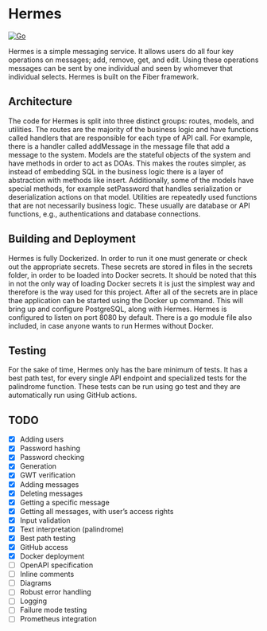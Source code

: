 # Hermes

[![Go](https://github.com/Daniel-W-Innes/hermes/actions/workflows/tests.yml/badge.svg?branch=main)](https://github.com/Daniel-W-Innes/hermes/actions/workflows/tests.yml)

Hermes is a simple messaging service. It allows users do all four key operations on messages; add, remove, get, and
edit. Using these operations messages can be sent by one individual and seen by whomever that individual selects. Hermes
is built on the Fiber framework.

## Architecture

The code for Hermes is split into three distinct groups: routes, models, and utilities. The routes are the majority of
the business logic and have functions called handlers that are responsible for each type of API call. For example, there
is a handler called addMessage in the message file that add a message to the system. Models are the stateful objects of
the system and have methods in order to act as DOAs. This makes the routes simpler, as instead of embedding SQL in the
business logic there is a layer of abstraction with methods like insert. Additionally, some of the models have special
methods, for example setPassword that handles serialization or deserialization actions on that model. Utilities are
repeatedly used functions that are not necessarily business logic. These usually are database or API functions, e.g.,
authentications and database connections.

## Building and Deployment

Hermes is fully Dockerized. In order to run it one must generate or check out the appropriate secrets. These secrets are
stored in files in the secrets folder, in order to be loaded into Docker secrets. It should be noted that this in not
the only way of loading Docker secrets it is just the simplest way and therefore is the way used for this project. After
all of the secrets are in place thae application can be started using the Docker up command. This will bring up and
configure PostgreSQL, along with Hermes. Hermes is configured to listen on port 8080 by default. There is a go module
file also included, in case anyone wants to run Hermes without Docker.

## Testing

For the sake of time, Hermes only has the bare minimum of tests. It has a best path test, for every single API endpoint
and specialized tests for the palindrome function. These tests can be run using go test and they are automatically run
using GitHub actions.

## TODO

- [x] Adding users
- [x] Password hashing
- [x] Password checking
- [x] Generation
- [x] GWT verification
- [x] Adding messages
- [x] Deleting messages
- [x] Getting a specific message
- [x] Getting all messages, with user’s access rights
- [x] Input validation
- [x] Text interpretation (palindrome)
- [x] Best path testing
- [x] GitHub access
- [x] Docker deployment
- [ ] OpenAPI specification
- [ ] Inline comments
- [ ] Diagrams
- [ ] Robust error handling
- [ ] Logging
- [ ] Failure mode testing
- [ ] Prometheus integration
